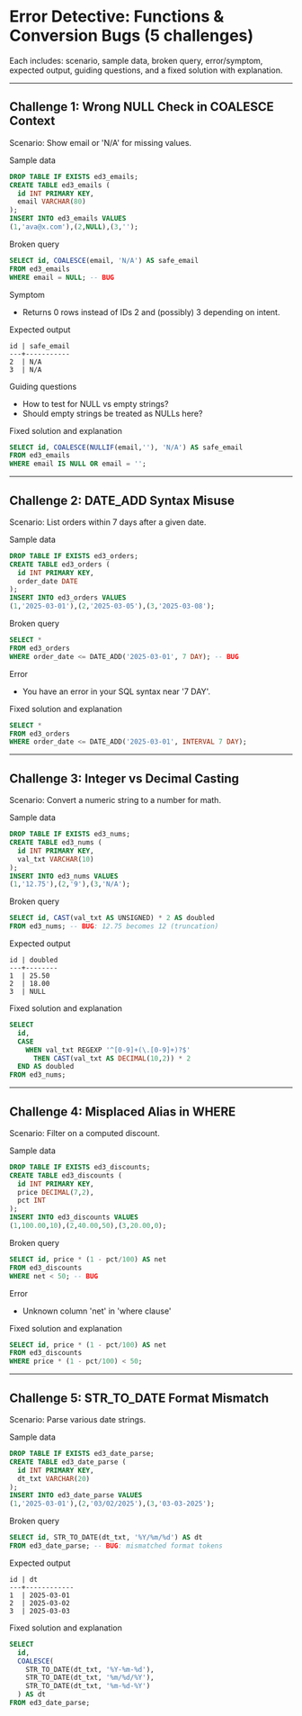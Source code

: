 # Error Detective: Functions & Conversion Bugs (5 challenges)

Each includes: scenario, sample data, broken query, error/symptom, expected output, guiding questions, and a fixed solution with explanation.

---

## Challenge 1: Wrong NULL Check in COALESCE Context
Scenario: Show email or 'N/A' for missing values.

Sample data
```sql
DROP TABLE IF EXISTS ed3_emails;
CREATE TABLE ed3_emails (
  id INT PRIMARY KEY,
  email VARCHAR(80)
);
INSERT INTO ed3_emails VALUES
(1,'ava@x.com'),(2,NULL),(3,'');
```
Broken query
```sql
SELECT id, COALESCE(email, 'N/A') AS safe_email
FROM ed3_emails
WHERE email = NULL; -- BUG
```
Symptom
- Returns 0 rows instead of IDs 2 and (possibly) 3 depending on intent.

Expected output
```
id | safe_email
---+-----------
2  | N/A
3  | N/A
```
Guiding questions
- How to test for NULL vs empty strings?
- Should empty strings be treated as NULLs here?

Fixed solution and explanation
```sql
SELECT id, COALESCE(NULLIF(email,''), 'N/A') AS safe_email
FROM ed3_emails
WHERE email IS NULL OR email = '';
```

---

## Challenge 2: DATE_ADD Syntax Misuse
Scenario: List orders within 7 days after a given date.

Sample data
```sql
DROP TABLE IF EXISTS ed3_orders;
CREATE TABLE ed3_orders (
  id INT PRIMARY KEY,
  order_date DATE
);
INSERT INTO ed3_orders VALUES
(1,'2025-03-01'),(2,'2025-03-05'),(3,'2025-03-08');
```
Broken query
```sql
SELECT *
FROM ed3_orders
WHERE order_date <= DATE_ADD('2025-03-01', 7 DAY); -- BUG
```
Error
- You have an error in your SQL syntax near '7 DAY'.

Fixed solution and explanation
```sql
SELECT *
FROM ed3_orders
WHERE order_date <= DATE_ADD('2025-03-01', INTERVAL 7 DAY);
```

---

## Challenge 3: Integer vs Decimal Casting
Scenario: Convert a numeric string to a number for math.

Sample data
```sql
DROP TABLE IF EXISTS ed3_nums;
CREATE TABLE ed3_nums (
  id INT PRIMARY KEY,
  val_txt VARCHAR(10)
);
INSERT INTO ed3_nums VALUES
(1,'12.75'),(2,'9'),(3,'N/A');
```
Broken query
```sql
SELECT id, CAST(val_txt AS UNSIGNED) * 2 AS doubled
FROM ed3_nums; -- BUG: 12.75 becomes 12 (truncation)
```
Expected output
```
id | doubled
---+--------
1  | 25.50
2  | 18.00
3  | NULL
```
Fixed solution and explanation
```sql
SELECT 
  id,
  CASE 
    WHEN val_txt REGEXP '^[0-9]+(\.[0-9]+)?$' 
      THEN CAST(val_txt AS DECIMAL(10,2)) * 2
  END AS doubled
FROM ed3_nums;
```

---

## Challenge 4: Misplaced Alias in WHERE
Scenario: Filter on a computed discount.

Sample data
```sql
DROP TABLE IF EXISTS ed3_discounts;
CREATE TABLE ed3_discounts (
  id INT PRIMARY KEY,
  price DECIMAL(7,2),
  pct INT
);
INSERT INTO ed3_discounts VALUES
(1,100.00,10),(2,40.00,50),(3,20.00,0);
```
Broken query
```sql
SELECT id, price * (1 - pct/100) AS net
FROM ed3_discounts
WHERE net < 50; -- BUG
```
Error
- Unknown column 'net' in 'where clause'

Fixed solution and explanation
```sql
SELECT id, price * (1 - pct/100) AS net
FROM ed3_discounts
WHERE price * (1 - pct/100) < 50;
```

---

## Challenge 5: STR_TO_DATE Format Mismatch
Scenario: Parse various date strings.

Sample data
```sql
DROP TABLE IF EXISTS ed3_date_parse;
CREATE TABLE ed3_date_parse (
  id INT PRIMARY KEY,
  dt_txt VARCHAR(20)
);
INSERT INTO ed3_date_parse VALUES
(1,'2025-03-01'),(2,'03/02/2025'),(3,'03-03-2025');
```
Broken query
```sql
SELECT id, STR_TO_DATE(dt_txt, '%Y/%m/%d') AS dt
FROM ed3_date_parse; -- BUG: mismatched format tokens
```
Expected output
```
id | dt
---+------------
1  | 2025-03-01
2  | 2025-03-02
3  | 2025-03-03
```
Fixed solution and explanation
```sql
SELECT 
  id,
  COALESCE(
    STR_TO_DATE(dt_txt, '%Y-%m-%d'),
    STR_TO_DATE(dt_txt, '%m/%d/%Y'),
    STR_TO_DATE(dt_txt, '%m-%d-%Y')
  ) AS dt
FROM ed3_date_parse;
```
